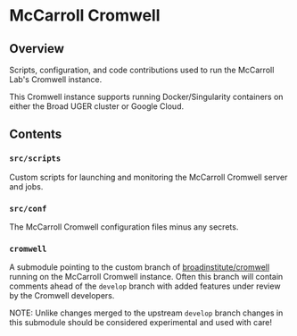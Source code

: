 # McCarroll Cromwell

## Overview

Scripts, configuration, and code contributions used to run the McCarroll Lab's Cromwell instance.

This Cromwell instance supports running Docker/Singularity containers on either the Broad UGER
cluster or Google Cloud.

## Contents

### `src/scripts`

Custom scripts for launching and monitoring the McCarroll Cromwell server and jobs.

### `src/conf`

The McCarroll Cromwell configuration files minus any secrets.

### `cromwell`

A submodule pointing to the custom branch of
[broadinstitute/cromwell](https://github.com/broadinstitute/cromwell) running on the McCarroll
Cromwell instance. Often this branch will contain comments ahead of the `develop` branch with added
features under review by the Cromwell developers.

NOTE: Unlike changes merged to the upstream `develop` branch changes in this submodule should be
considered experimental and used with care!
